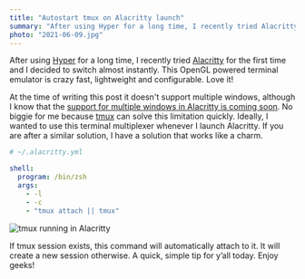 ```yaml
---
title: "Autostart tmux on Alacritty launch"
summary: "After using Hyper for a long time, I recently tried Alacritty for the first time and I decided to switch almost instantly. At the time of writing this post it doesn’t support multiple windows — no biggie for me because tmux can solve this limitation quickly"
photo: "2021-06-09.jpg"
---
```


After using [Hyper](https://hyper.is) for a long time, I recently tried [Alacritty](https://github.com/alacritty/alacritty) for the first time and I decided to switch almost instantly. This OpenGL powered terminal emulator is crazy fast, lightweight and configurable. Love it!

At the time of writing this post it doesn't support multiple windows, although I know that the [support for multiple windows in Alacritty is coming soon](https://github.com/alacritty/alacritty/issues/607#issuecomment-844863126). No biggie for me because [tmux](https://github.com/tmux/tmux) can solve this limitation quickly. Ideally, I wanted to use this terminal multiplexer whenever I launch Alacritty. If you are after a similar solution, I have a solution that works like a charm.

```yaml
# ~/.alacritty.yml

shell:
  program: /bin/zsh
  args:
    - -l
    - -c
    - "tmux attach || tmux"
```

![tmux running in Alacritty](/photos/2021-06-09-1.png)

If tmux session exists, this command will automatically attach to it. It will create a new session otherwise. A quick, simple tip for y’all today. Enjoy geeks!
